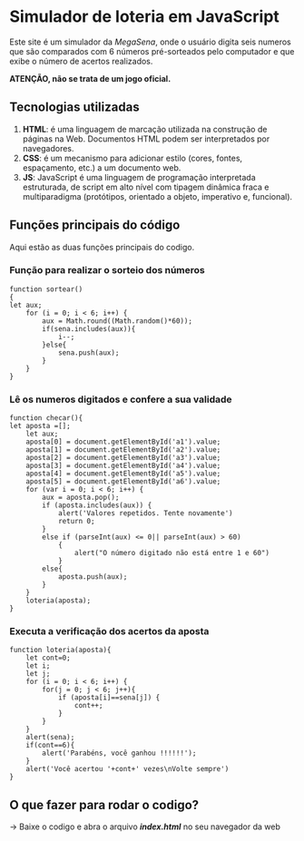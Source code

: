 # Simulador de loteria em JavaScript

Este site é um simulador da *MegaSena*, onde o usuário digita seis numeros que são comparados com 6 números pré-sorteados pelo computador e que exibe o número de acertos realizados.

**ATENÇÃO, não se trata de um jogo oficial.**

## Tecnologias utilizadas
1. **HTML**: é uma linguagem de marcação utilizada na construção de páginas na Web. Documentos HTML podem ser interpretados por navegadores.
2. **CSS**: é um mecanismo para adicionar estilo (cores, fontes, espaçamento, etc.) a um documento web.
3. **JS**: JavaScript é uma linguagem de programação interpretada estruturada, de script em alto nível com tipagem dinâmica fraca e multiparadigma (protótipos, orientado a objeto, imperativo e, funcional).

## Funções principais do código
Aqui estão as duas funções principais do codigo.

### Função para realizar o sorteio dos números
```
function sortear()
{
let aux;
	for (i = 0; i < 6; i++) {
		aux = Math.round((Math.random()*60));
		if(sena.includes(aux)){
			i--;
		}else{
			sena.push(aux);
		}
	}
}
```
### Lê os numeros digitados e confere a sua validade
```
function checar(){
let aposta =[];
	let aux;
	aposta[0] = document.getElementById('a1').value;
	aposta[1] = document.getElementById('a2').value;
	aposta[2] = document.getElementById('a3').value;
	aposta[3] = document.getElementById('a4').value;
	aposta[4] = document.getElementById('a5').value;
	aposta[5] = document.getElementById('a6').value;
	for (var i = 0; i < 6; i++) {
		aux = aposta.pop();
		if (aposta.includes(aux)) {
			alert('Valores repetidos. Tente novamente')
			return 0;
		}
		else if (parseInt(aux) <= 0|| parseInt(aux) > 60)
   			{
    		 	alert("O número digitado não está entre 1 e 60")
    		}
		else{
			aposta.push(aux);
		}
	}
	loteria(aposta);
}
```
### Executa a verificação dos acertos da aposta
```
function loteria(aposta){
	let cont=0;
	let i;
	let j;
	for (i = 0; i < 6; i++) {
		for(j = 0; j < 6; j++){
			if (aposta[i]==sena[j]) {
				cont++;
			}
		}
	}
	alert(sena);
	if(cont==6){
		alert('Parabéns, você ganhou !!!!!!');
	}
	alert('Você acertou '+cont+' vezes\nVolte sempre')
}
```
## O que fazer para rodar o codigo?
-> Baixe o codigo e abra o arquivo **_index.html_** no seu navegador da web
